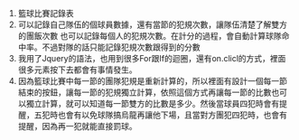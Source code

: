 1. 籃球比賽記錄表
2. 可以記錄自己隊伍的個球員數據，還有當節的犯規次數，讓隊伍清楚了解雙方的團飯次數
也可以記錄每個人的犯規次數。在計分的過程，會自動計算球隊命中率。不過對隊的話只能記錄犯規次數跟得到的分數
3. 我用了Jquery的語法，也用到很多For跟If的迴圈，還有on.clicl的方式，裡面很多元素按下去都會有事情發生。
4. 因為籃球比賽中每一節的團隊犯規是重新計算的，所以裡面有設計一個每一節結束的按鈕，讓每一節的犯規獨立計算，依照這個方式再讓每一節的比數也可以獨立計算，就可以知道每一節雙方的比數是多少。然後當球員四犯時會有提醒，五犯時也會有以免球隊搞烏龍再讓他下場，且當對方團犯四犯時，也會有提醒，因為再一犯就能直接罰球。